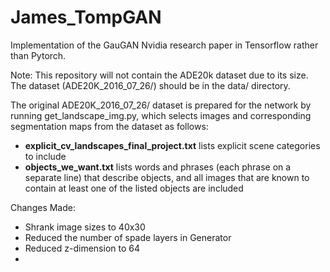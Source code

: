# James_TompGAN
Implementation of the GauGAN Nvidia research paper in Tensorflow rather than Pytorch.

Note: This repository will not contain the ADE20k dataset due to its size. The
dataset (ADE20K_2016_07_26/) should be in the data/ directory.

The original ADE20K_2016_07_26/ dataset is prepared for the network by running
get_landscape_img.py, which selects images and corresponding segmentation maps
from the dataset as follows:
- **explicit_cv_landscapes_final_project.txt** lists explicit scene categories
  to include 
- **objects_we_want.txt** lists words and phrases (each phrase on a separate
  line) that describe objects, and all images that are known to contain
  at least one of the listed objects are included


Changes Made: 
- Shrank image sizes to 40x30
- Reduced the number of spade layers in Generator
- Reduced z-dimension to 64
- 
